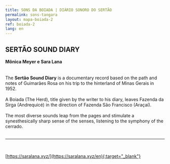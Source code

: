 ```yaml
---
title: SONS DA BOIADA | DIÁRIO SONORO DO SERTÃO
permalink: sons-tangara
layout: mapa-boiada-2
ref: boiada-2
lang: en
---
```


## SERTÃO SOUND DIARY
**Mônica Meyer e Sara Lana**
<br><br><br>
The **Sertão Sound Diary** is a documentary record based on the path and notes of Guimarães Rosa on his trip to the hinterland of Minas Gerais in 1952.
<br><br>
A Boiada (The Herd), title given by the writer to his diary, leaves Fazenda da Sirga (Andrequicé) in the direction of Fazenda São Francisco (Araçaí).
<br><br>
The most diverse sounds leap from the pages and stimulate a synesthesically sharp sense of the senses, listening to the symphony of the cerrado.
<br><br>

<hr>

<br>

[https://saralana.xyz/](https://saralana.xyz/en){:target="_blank"}

